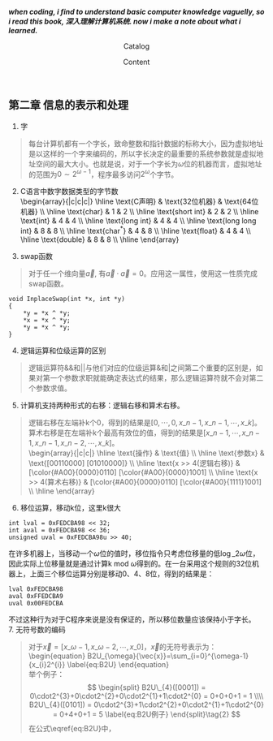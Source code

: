 ___when coding, i find to understand basic computer knowledge vaguelly, so i read this book, 深入理解计算机系统. now i make a note about what i learned.___


<p align="center"> Catalog </p>




<p align="center"> Content </p> </br>

## 第二章 信息的表示和处理


1. 字   
> 每台计算机都有一个字长，致命整数和指针数据的标称大小，因为虚拟地址是以这样的一个字来编码的，所以字长决定的最重要的系统参数就是虚拟地址空间的最大大小。也就是说，对于一个字长为$\omega$位的机器而言，虚拟地址的范围为$0{\sim}{2^{\omega-1}}$，程序最多访问$2^{\omega}$个字节。   

2. C语言中数字数据类型的字节数   
\begin{array}{|c|c|c|}
\hline
\text{C声明}            & \text{32位机器} & \text{64位机器} \\\\
\hline
\text{char}             & 1               & 2               \\\\
\hline
\text{short int}        & 2               & 2               \\\\
\hline
\text{int}              & 4               & 4               \\\\ 
\hline
\text{long int}         & 4               & 4               \\\\
\hline
\text{long long int}    & 8               & 8               \\\\
\hline
\text{char$^{\ast}$}    & 4               & 8               \\\\
\hline
\text{float}            & 4               & 4               \\\\
\hline
\text{double}           & 8               & 8               \\\\
\hline
\end{array}

3. swap函数
> 对于任一个维向量$\vec{a}$, 有$\vec{a} \cdot \vec{a}=0$。应用这一属性，使用这一性质完成swap函数。
```
void InplaceSwap(int *x, int *y)
{
    *y = *x ^ *y;
    *x = *x ^ *y;
    *y = *x ^ *y;
}
```
4. 逻辑运算和位级运算的区别   
> 逻辑运算符&&和||与他们对应的位级运算&和|之间第二个重要的区别是，如果对第一个参数求职就能确定表达式的结果，那么逻辑运算符就不会对第二个参数求值。  
5. 计算机支持两种形式的右移：逻辑右移和算术右移。
> 逻辑右移在左端补k个0，得到的结果是$[0, \cdots, 0, x\_{n-1}, x\_{n-1}, \cdots, x\_{k}]$。算术右移是在左端补k个最高有效位的值，得到的结果是$[x\_{n-1}, \cdots, x\_{n-1}, x\_{n-1}, x\_{n-2}, \cdots, x\_{k}]$。   
\begin{array}{|c|c|}
\hline
\text{操作}             & \text{值} \\\\
\hline
\text{参数x}            & \text{[00110000] [01010000]} \\\\
\hline
\text{x >> 4(逻辑右移)} & [\color{#A00}{0000}0110] [\color{#A00}{0000}1001] \\\\
\hline
\text{x >> 4(算术右移)} & [\color{#A00}{0000}0110] [\color{#A00}{1111}1001] \\\\
\hline
\end{array}   
6. 移位运算，移动k位，这里k很大
```
int lval = 0xFEDCBA98 << 32;
int aval = 0xFEDCBA98 << 36;
unsigned uval = 0xFEDCBA98u >> 40;
```
在许多机器上，当移动一个$\omega$位的值时，移位指令只考虑位移量的低$\log\_{2}{\omega}$位，因此实际上位移量就是通过计算k mod $\omega$得到的。在一台采用这个规则的32位机器上，上面三个移位运算分别是移动0、4、8位，得到的结果是：
```
lval 0xFEDCBA98
aval 0xFFEDCBA9
uval 0x00FEDCBA
```
不过这种行为对于C程序来说是没有保证的，所以移位数量应该保持小于字长。   
7. 无符号数的编码   
> 对于$\vec{x}=[x\_{\omega-1}, x\_{\omega-2}, \cdots, x\_{0}]$，$\vec{x}$的无符号表示为：
\begin{equation}
B2U\_{\omega}{\vec{x}}=\sum\_{i=0}^{\omega-1}{x\_{i}2^{i}}
\label{eq:B2U}
\end{equation}   
举个例子：  
$$
\begin{split}
B2U\_{4}([0001]) = 0\cdot2^{3}+0\cdot2^{2}+0\cdot2^{1}+1\cdot2^{0} = 0+0+0+1 = 1   \\\\
B2U\_{4}([0101]) = 0\cdot2^{3}+1\cdot2^{2}+0\cdot2^{1}+1\cdot2^{0} = 0+4+0+1 = 5
\label{eq:B2U例子}
\end{split}\tag{2}
$$
在公式\eqref{eq:B2U}中，
